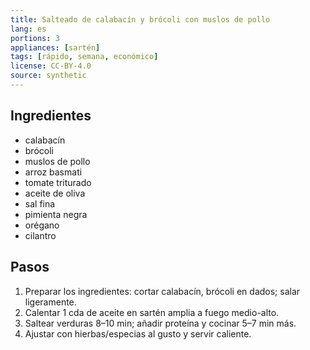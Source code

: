```yaml
---
title: Salteado de calabacín y brócoli con muslos de pollo
lang: es
portions: 3
appliances: [sartén]
tags: [rápido, semana, económico]
license: CC-BY-4.0
source: synthetic
---
```

## Ingredientes
- calabacín
- brócoli
- muslos de pollo
- arroz basmati
- tomate triturado
- aceite de oliva
- sal fina
- pimienta negra
- orégano
- cilantro

## Pasos
1. Preparar los ingredientes: cortar calabacín, brócoli en dados; salar ligeramente.
2. Calentar 1 cda de aceite en sartén amplia a fuego medio-alto.
3. Saltear verduras 8–10 min; añadir proteína y cocinar 5–7 min más.
4. Ajustar con hierbas/especias al gusto y servir caliente.
